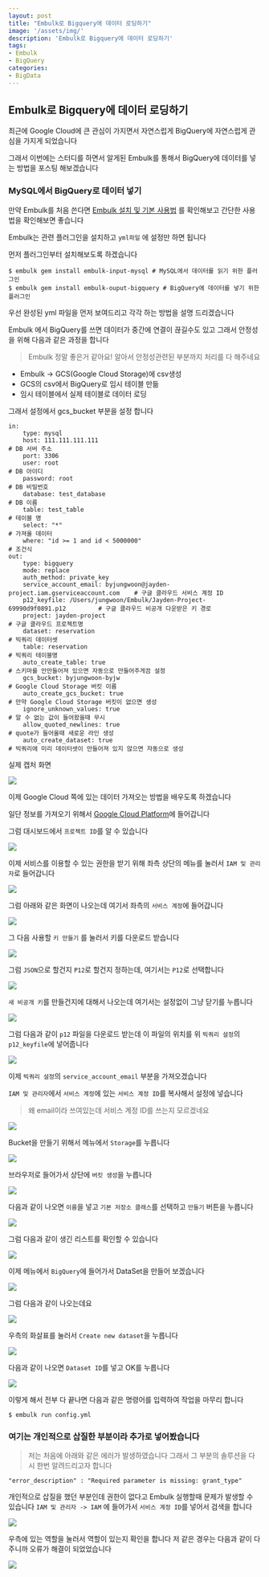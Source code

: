 ```yaml
---
layout: post
title: "Embulk로 Bigquery에 데이터 로딩하기"
image: '/assets/img/'
description: 'Embulk로 Bigquery에 데이터 로딩하기'
tags:
- Embulk
- BigQuery
categories:
- BigData
---
```


## Embulk로 Bigquery에 데이터 로딩하기

최근에 Google Cloud에 큰 관심이 가지면서 자연스럽게 BigQuery에 자연스럽게 관심을 가지게 되었습니다

그래서 이번에는 스터디를 하면서 알게된 Embulk를 통해서 BigQuery에 데이터를 넣는 방법을 포스팅 해보겠습니다


### MySQL에서 BigQuery로 데이터 넣기

만약 Embulk를 처음 쓴다면 [Embulk 설치 및 기본 사용법](https://jungwoon.github.io/bigdata/2017/08/31/Embulk_Setup/) 를 확인해보고 간단한 사용법을 확인해보면 좋습니다

Embulk는 관련 플러그인을 설치하고 `yml파일` 에 설정만 하면 됩니다


먼저 플러그인부터 설치해보도록 하겠습니다

```
$ embulk gem install embulk-input-mysql # MySQL에서 데이터를 읽기 위한 플러그인
$ embulk gem install embulk-ouput-bigquery # BigQuery에 데이터를 넣기 위한 플러그인
```

우선 완성된 yml 파일을 먼저 보여드리고 각각 하는 방법을 설명 드리겠습니다

Embulk 에서 BigQuery를 쓰면 데이터가 중간에 연결이 끊길수도 있고 그래서 안정성을 위해 다음과 같은 과정을 합니다

> Embulk 정말 좋은거 같아요! 알아서 안정성관련된 부분까지 처리를 다 해주네요 

 - Embulk -> GCS(Google Cloud Storage)에 csv생성
 - GCS의 csv에서 BigQuery로 임시 테이블 만듦
 - 임시 테이블에서 실제 테이블로 데이터 로딩
 
 그래서 설정에서 gcs_bucket 부분을 설정 합니다

```
in:
    type: mysql
    host: 111.111.111.111                                                       # DB 서버 주소
    port: 3306
    user: root                                                                  # DB 아이디
    password: root                                                              # DB 비밀번호 
    database: test_database                                                     # DB 이름
    table: test_table                                                           # 테이블 명
    select: "*"                                                                 # 가져올 데이터 
    where: "id >= 1 and id < 5000000"                                           # 조건식
out:
    type: bigquery
    mode: replace
    auth_method: private_key
    service_account_email: byjungwoon@jayden-project.iam.gserviceaccount.com    # 구글 클라우드 서비스 계정 ID
    p12_keyfile: /Users/jungwoon/Embulk/Jayden-Project-69990d9f0891.p12         # 구글 클라우드 비공개 다운받은 키 경로 
    project: jayden-project                                                     # 구글 클라우드 프로젝트명 
    dataset: reservation                                                        # 빅쿼리 데이터셋
    table: reservation                                                          # 빅쿼리 테이블명
    auto_create_table: true                                                     # 스키마를 안만들어져 있으면 자동으로 만들어주게끔 설정
    gcs_bucket: byjungwoon-byjw                                                 # Google Cloud Storage 버킷 이름
    auto_create_gcs_bucket: true                                                # 만약 Google Cloud Storage 버킷이 없으면 생성
    ignore_unknown_values: true                                                 # 알 수 없는 값이 들어왔을때 무시
    allow_quoted_newlines: true                                                 # quote가 들어올때 새로운 라인 생성
    auto_create_dataset: true                                                   # 빅쿼리에 미리 데이터셋이 만들어져 있지 않으면 자동으로 생성
```

실제 캡처 화면

![](https://cdn-images-1.medium.com/max/2000/1*gabLmsvGvx6iQ1QnIqa91Q.png)

이제 Google Cloud 쪽에 있는 데이터 가져오는 방법을 배우도록 하겠습니다

일단 정보를 가져오기 위해서 [Google Cloud Platform](http://console.cloud.google.com)에 들어갑니다

그럼 대시보드에서 `프로젝트 ID`를 알 수 있습니다

![](https://cdn-images-1.medium.com/max/2000/1*bgqgBqaJg6eu048_hpICiA.png)


이제 서비스를 이용할 수 있는 권한을 받기 위해 좌측 상단의 메뉴를 눌러서 `IAM 및 관리자`로 들어갑니다

![](https://cdn-images-1.medium.com/max/1200/1*n8B4Hul_pk01jmSvBQjZng.png)

그럼 아래와 같은 화면이 나오는데 여기서 좌측의 `서비스 계정`에 들어갑니다

![](https://cdn-images-1.medium.com/max/2000/1*PhZLwatAr87yZX-XAoF-fw.png)

그 다음 사용할 `키 만들기` 를 눌러서 키를 다운로드 받습니다

![](https://cdn-images-1.medium.com/max/2000/1*wMLLuJl-Mtmh0JIdXA0pNw.png)

그럼 `JSON`으로 할건지 `P12`로 할건지 정하는데, 여기서는 `P12`로 선택합니다

![](https://cdn-images-1.medium.com/max/2000/1*tBEgj87JJ1qmcfApqC7EMQ.png)

`새 비공개 키`를 만들건지에 대해서 나오는데 여기서는 설정없이 그냥 닫기를 누릅니다

![](https://cdn-images-1.medium.com/max/2000/1*P6GQAvj80PZ-L3KhkFQXGA.png)

그럼 다음과 같이 `p12` 파일을 다운로드 받는데 이 파일의 위치를 위 `빅쿼리 설정`의 `p12_keyfile`에 넣어줍니다

![](https://cdn-images-1.medium.com/max/1600/1*742dvqy7pgpznRdu4YcHtQ.png)

이제 `빅쿼리 설정`의 `service_account_email` 부분을 가져오겠습니다

`IAM 및 관리자`에서 `서비스 계정`에 있는 `서비스 계정 ID`를 복사해서 설정에 넣습니다

> 왜 email이라 쓰여있는데 서비스 계정 ID를 쓰는지 모르겠네요

![](https://cdn-images-1.medium.com/max/2000/1*WHhSJ96RUREQyUBaB4YiLg.png)

Bucket을 만들기 위해서 메뉴에서 `Storage`를 누릅니다

![](https://cdn-images-1.medium.com/max/1600/1*Xs1Xb2KkqeaF-G8FUOQmKg.png)

브라우저로 들어가서 상단에 `버킷 생성`을 누릅니다

![](https://cdn-images-1.medium.com/max/2000/1*6CDlSqb8JP-Y2AZyFrRUIg.png)

다음과 같이 나오면 `이름`을 넣고 `기본 저장소 클래스`를 선택하고 `만들기` 버튼을 누릅니다

![](https://cdn-images-1.medium.com/max/1600/1*YYTpsNaxv6PGmtu0sjSacw.png)

그럼 다음과 같이 생긴 리스트를 확인할 수 있습니다

![](https://cdn-images-1.medium.com/max/2000/1*uC_fXKzmysOizGZhwUW6tw.png)

이제 메뉴에서 `BigQuery`에 들어가서 DataSet을 만들어 보겠습니다

![](https://cdn-images-1.medium.com/max/800/1*AfTQqpm0FpmPDMDb1gRexg.png)

그럼 다음과 같이 나오는데요 

![](https://cdn-images-1.medium.com/max/1200/1*25Hdo3VfmCgdTdzfZ88xZQ.png)

우측의 화살표를 눌러서 `Create new dataset`을 누릅니다

![](https://cdn-images-1.medium.com/max/2000/1*s_4TbTT0R2PPOfSVV95cPQ.png) 

다음과 같이 나오면 `Dataset ID`를 넣고 OK를 누릅니다

![](https://cdn-images-1.medium.com/max/2000/1*vheUgc0PI0TjtRKgT9364Q.png)


이렇게 해서 전부 다 끝나면 다음과 같은 명령어를 입력하여 작업을 마무리 합니다

```
$ embulk run config.yml
```

### 여기는 개인적으로 삽질한 부분이라 추가로 넣어봤습니다

> 저는 처음에 아래와 같은 에러가 발생하였습니다 그래서 그 부분의 솔루션을 다시 한번 알려드리고자 합니다

```
"error_description" : "Required parameter is missing: grant_type"
```

개인적으로 삽질을 했던 부분인데 권한이 없다고 Embulk 실행할때 문제가 발생할 수 있습니다 `IAM 및 관리자 -> IAM` 에 들어가서 `서비스 계정 ID`를 넣어서 검색을 합니다 

![](https://cdn-images-1.medium.com/max/2000/1*cWJLIEOS05-RnO2qmJ0Ifw.png) 

우측에 있는 역할을 눌러서 역할이 있는지 확인을 합니다 저 같은 경우는 다음과 같이 다 주니까 오류가 해결이 되었었습니다

![](https://cdn-images-1.medium.com/max/2000/1*bThGdbMwO7F3IyVlmmxjfA.png)

